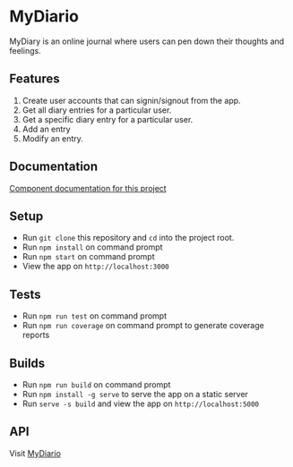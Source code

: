 # MyDiario

<!-- [![Build Status](https://travis-ci.org/Rwothoromo/WeConnect-React.svg?branch=ft-test-components-157818712)](https://travis-ci.org/Rwothoromo/WeConnect-React)
[![Coverage Status](https://coveralls.io/repos/github/Rwothoromo/WeConnect-React/badge.svg?branch=master)](https://coveralls.io/github/Rwothoromo/WeConnect-React?branch=master)
[![Maintainability](https://api.codeclimate.com/v1/badges/011fa7aac9be205db2c7/maintainability)](https://codeclimate.com/github/Rwothoromo/WeConnect-React/maintainability)
[![Test Coverage](https://api.codeclimate.com/v1/badges/011fa7aac9be205db2c7/test_coverage)](https://codeclimate.com/github/Rwothoromo/WeConnect-React/test_coverage) -->

MyDiary is an online journal where users can pen down their thoughts and feelings.

## Features

1. Create user accounts that can signin/signout from the app. 
2. Get all diary entries for a particular user.
3. Get a specific diary entry for a particular user.
4. Add an entry
5. Modify an entry.

## Documentation

[Component documentation for this project]()

## Setup

* Run `git clone` this repository and `cd` into the project root.
* Run `npm install` on command prompt
* Run `npm start` on command prompt
* View the app on `http://localhost:3000`

## Tests

* Run `npm run test` on command prompt
* Run `npm run coverage` on command prompt to generate coverage reports

## Builds
* Run `npm run build` on command prompt
* Run `npm install -g serve` to serve the app on a static server
* Run `serve -s build` and view the app on `http://localhost:5000`

## API
Visit [MyDiario](https://github.com/AmosWels/My-Diary-frontend)